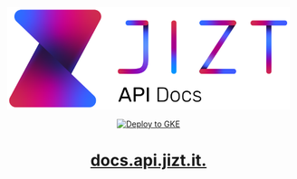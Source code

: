 <p align="center"><a href="https://docs.api.jizt.it"><img width="500" src="https://github.com/jizt-it/jizt-api-spec/blob/main/images/logo.png" alt="JIZT Api Docs"></a></p>

<p align="center">
  <a href="https://docs.api.jizt.it">
    <img src="https://github.com/jizt-it/jizt-api-spec/actions/workflows/build-docs.yml/badge.svg" alt="Deploy to GKE">
  </a>
</p>

<h1 align="center"><a href="https://docs.api.jizt.it">docs.api.jizt.it.</a></h1>
